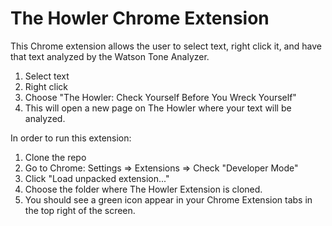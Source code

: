 # The Howler Chrome Extension

This Chrome extension allows the user to select text, right click it, and have that text analyzed by the Watson Tone Analyzer.

1. Select text
2. Right click
3. Choose "The Howler: Check Yourself Before You Wreck Yourself"
4. This will open a new page on The Howler where your text will be analyzed. 

In order to run this extension: 

1. Clone the repo
2. Go to Chrome: Settings => Extensions => Check "Developer Mode"
3. Click "Load unpacked extension..."
4. Choose the folder where The Howler Extension is cloned.
5. You should see a green icon appear in your Chrome Extension tabs in the top right of the screen.

